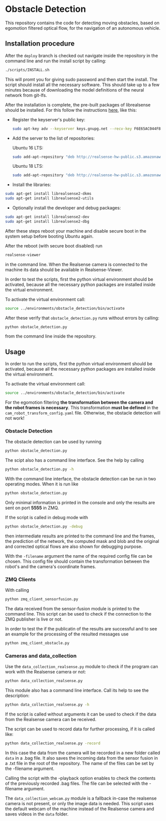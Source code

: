 # Obstacle Detection

This repository contains the code for detecting moving obstacles, based on egomotion filtered optical flow, for the navigation of an autonomous vehicle.

## Installation procedure

After the `deploy` branch is checked out navigate inside the repository in the command line and run the install script by calling:

```bash
./scripts/INSTALL.sh
```

This will promt you for giving sudo password and then start the install. The script should install all the necessary software. This should take up to a few minutes because of downloading the model definitions of the neural network from git-lfs.

After the installation is complete, the pre-built packages of librealsense should be installed. For this follow the instructions [here](https://github.com/IntelRealSense/librealsense/blob/master/doc/distribution_linux.md), like this:

 - Register the keyserver's public key:
    ```bash
    sudo apt-key adv --keyserver keys.gnupg.net --recv-key F6E65AC044F831AC80A06380C8B3A55A6F3EFCDE || sudo apt-key adv --keyserver hkp://keyserver.ubuntu.com:80 --recv-key F6E65AC044F831AC80A06380C8B3A55A6F3EFCDE
    ```

 - Add the server to the list of repositories:

    Ubuntu 16 LTS:
    ```bash
    sudo add-apt-repository "deb http://realsense-hw-public.s3.amazonaws.com/Debian/apt-repo xenial main" -u
    ```
    Ubuntu 18 LTS:
    ```bash
    sudo add-apt-repository "deb http://realsense-hw-public.s3.amazonaws.com/Debian/apt-repo bionic main" -u
    ```

 - Install the libraries:
 ```bash
 sudo apt-get install librealsense2-dkms
 sudo apt-get install librealsense2-utils
 ```

  - Optionally install the developer and debug packages:
  ```bash
  sudo apt-get install librealsense2-dev
  sudo apt-get install librealsense2-dbg
  ```

After these steps reboot your machine and disable secure boot in the system setup before booting Ubuntu again.

After the reboot (with secure boot disabled) run
```bash
realsense-viewer
```
in the command line. When the Realsense camera is connected to the machine its data should be available in Realsense-Viewer.

In order to test the scripts, first the python virtual environment should be activated, because all the necessary python packages are installed inside
the virtual environment.

To activate the virtual environment call:
```bash
source ../environments/obstacle_detection/bin/activate
```

After these verify that `obstacle_detection.py` runs without errors by calling:
```bash
python obstacle_detection.py
```
from the command line inside the repository.


## Usage

In order to run the scripts, first the python virtual environment should be activated, because all the necessary python packages are installed inside
the virtual environment.

To activate the virtual environment call:
```bash
source ../environments/obstacle_detection/bin/activate
```

For the egomotion filtering **the transformation between the camera and the robot frames is necessary**. This transformation **must be defined** in the `cam_robot_transform_config.yaml` file. Otherwise, the obstacle detection will not work!

### Obstacle Detection

The obstacle detection can be used by running
```bash
python obstacle_detection.py
```

The scipt also has a command line interface. See the help by calling
```bash
python obstacle_detection.py -h
```

With the command line interface, the obstacle detection can be run in two operating modes. When it is run like
```bash
python obstacle_detection.py
```
Only minimal information is printed in the console and only the results are sent on port **5555** in ZMQ.

If the script is called in debug mode with
```bash
python obstacle_detection.py -debug
```
then intermediate results are printed to the command line and the frames, the prediction of the network, the computed mask and blob and the original and corrected optical flows are also shown for debugging purpose.

With the `-filename` argument the name of the required config file can be chosen. This config file should contain the transformation between the robot's and the camera's coordinate frames.

### ZMQ Clients

With calling 
```bash
python zmq_client_sensorfusion.py
```
The data received from the sensor-fusion module is printed to the command line. This script can be used to check if the connection to the ZMQ publisher is live or not.

In order to test the if the publicatin of the results are successful and to see an example for the processing of the resulted messages use
```bash
python zmq_client_obstacle.py
```

### Cameras and data_collection

Use the `data_collection_realsense.py` module to check if the program can work with the Realsense camera or not:
```bash
python data_collection_realsense.py
```
This module also has a command line interface. Call its help to see the description:
```bash
python data_collection_realsense.py -h
```
If the script is called without arguments it can be used to check if the data from the Realsense camera can be received.

The script can be used to record data for further processing, if it is called like:
```bash
python data_collection_realsense.py -record
```
In this case the data from the camera will be recorded in a new folder called `data` in a .bag file. It also saves the incoming data from the sensor fusion in a .txt file in the root of the repository. The name of the files can be set by the -filename argument.

Calling the script with the -playback option enables to check the contents of the previously recorded .bag files. The file can be selected with the -filename argument.

The `data_collection_webcam.py` module is a fallback in-case the realsense camera is not present, or only the image data is needed. This script uses the default webcam of the machine instead of the Realsense camera and saves videos in the `data` folder.
